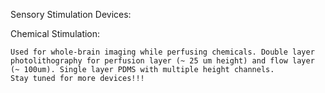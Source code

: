 Sensory Stimulation Devices:

  Chemical Stimulation: 
  
    Used for whole-brain imaging while perfusing chemicals. Double layer photolithography for perfusion layer (~ 25 um height) and flow layer (~ 100um). Single layer PDMS with multiple height channels.
    Stay tuned for more devices!!!
